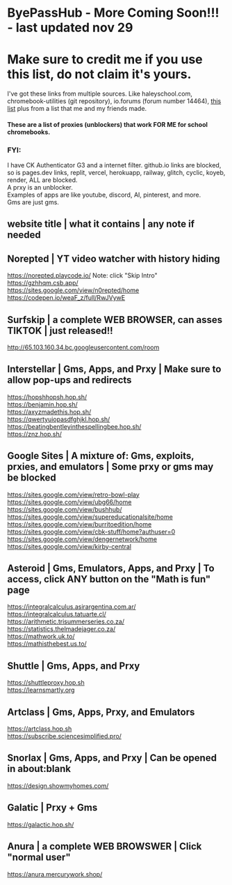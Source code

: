 # ByePassHub - More Coming Soon!!! - last updated nov 29
# Make sure to credit me if you use this list, do not claim it's yours. 
I've got these links from multiple sources. Like haleyschool.com, chromebook-utilities (git repository), io.forums (forum number 14464), [this list](https://docs.google.com/document/d/1nK6tJb-sxfrrQJM9bSWcAV-Fo7jHasd_dWpj4VEVg5E/edit) plus from a list that me and my friends made. 
<h4>These are a list of proxies (unblockers) that work FOR ME for school chromebooks. </h4>
  
 ### FYI: <br>
  I have CK Authenticator G3 and a internet filter. github.io links are blocked, so is pages.dev links, replit, vercel, herokuapp, railway, glitch, cyclic, koyeb, render, ALL are blocked. <br>
  A prxy is an unblocker. <br>
  Examples of apps are like youtube, discord, AI, pinterest, and more. <br> 
  Gms are just gms. <br>
   
## website title | what it contains | any note if needed

## Norepted | YT video watcher with history hiding 
https://norepted.playcode.io/ Note: click "Skip Intro" <br>
https://gzhhqm.csb.app/ <br>
https://sites.google.com/view/n0repted/home <br>
https://codepen.io/weaF_z/full/RwJVywE <br>

## Surfskip | a complete WEB BROWSER, can asses TIKTOK | just released!!
http://65.103.160.34.bc.googleusercontent.com/room <br>

## Interstellar | Gms, Apps, and Prxy | Make sure to allow pop-ups and redirects
https://hopshhopsh.hop.sh/ <br>
https://benjamin.hop.sh/ <br>
https://axyzmadethis.hop.sh/ <br>
https://qwertyuiopasdfghjkl.hop.sh/ <br>
https://beatingbentleyinthespellingbee.hop.sh/ <br>
https://znz.hop.sh/ <br>

## Google Sites | A mixture of: Gms, exploits, prxies, and emulators | Some prxy or gms may be blocked 
https://sites.google.com/view/retro-bowl-play <br>
https://sites.google.com/view/ubg66/home <br>
https://sites.google.com/view/bushhub/ <br>
https://sites.google.com/view/supereducationalsite/home <br>
https://sites.google.com/view/burritoedition/home <br>
https://sites.google.com/view/cbk-stuff/home?authuser=0 <br>
https://sites.google.com/view/dengernetwork/home <br>
https://sites.google.com/view/kirby-central <br>

## Asteroid | Gms, Emulators, Apps, and Prxy | To access, click ANY button on the "Math is fun" page
https://integralcalculus.asirargentina.com.ar/ <br>
https://integralcalculus.tatuarte.cl/ <br>
https://arithmetic.trisummerseries.co.za/ <br>
https://statistics.thelmadejager.co.za/ <br>
https://mathwork.uk.to/ <br>
https://mathisthebest.us.to/ <br>

## Shuttle | Gms, Apps, and Prxy 
https://shuttleproxy.hop.sh <br>
https://learnsmartly.org <br>

## Artclass | Gms, Apps, Prxy, and Emulators
https://artclass.hop.sh <br>
https://subscribe.sciencesimplified.pro/ <br>

## Snorlax | Gms, Apps, and Prxy | Can be opened in about:blank 
https://design.showmyhomes.com/ <br>

## Galatic | Prxy + Gms
https://galactic.hop.sh/ <br>

## Anura | a complete WEB BROWSWER | Click "normal user"
https://anura.mercurywork.shop/ <br>
